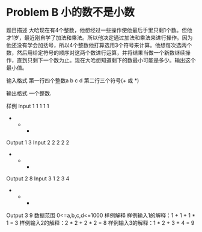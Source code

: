 # Problem B 小的数不是小数

题目描述
大哈现在有4个整数，他想经过一些操作使他最后手里只剩1个数。但他才1岁，最近刚自学了加法和乘法。所以他决定通过加法和乘法来进行操作。因为他还没有学会加括号，所以4个整数他打算选用3个符号来计算。他想每次选两个数，然后用给定符号的顺序对这两个数进行运算，并将结果当做一个新数继续操作，直到只剩下一个数为止。现在大哈想知道剩下的数最小可能是多少。输出这个最小值。

输入格式
第一行四个整数a b c d
第二行三个符号(+ 或 *)

输出格式
一个整数.

样例
Input 1
1 1 1 1
+ + *
Output 1
3
Input 2
2 2 2 2
* * +
Output 2
8
Input 3
1 2 3 4
* + +
Output 3
9
数据范围
0<=a,b,c,d<=1000
样例解释
样例输入1的解释：1 + 1 + 1 * 1 = 3 样例输入2的解释：2 * 2 + 2 * 2 = 8 样例输入3的解释：1 * 2 + 3 + 4 = 9